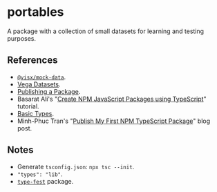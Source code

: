 # portables

A package with a collection of small datasets for learning and testing purposes.

## References

- [`@visx/mock-data`](https://github.com/airbnb/visx/tree/master/packages/visx-mock-data).
- [Vega Datasets](https://github.com/vega/vega-datasets).
- [Publishing a Package](https://classic.yarnpkg.com/en/docs/publishing-a-package/).
- Basarat Ali's "[Create NPM JavaScript Packages using TypeScript](https://youtu.be/jJNIuBTAb6Q)" tutorial.
- [Basic Types](https://www.typescriptlang.org/docs/handbook/basic-types.html).
- Minh-Phuc Tran's "[Publish My First NPM TypeScript Package](https://phuctm97.com/blog/publish-first-npm-package)" blog post.

## Notes

- Generate `tsconfig.json`: `npx tsc --init`.
- `"types": "lib"`.
- [`type-fest`](https://github.com/sindresorhus/type-fest) package.
